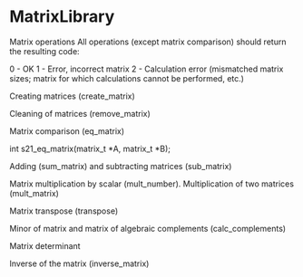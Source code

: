 # MatrixLibrary

Matrix operations
All operations (except matrix comparison) should return the resulting code:

0 - OK
1 - Error, incorrect matrix
2 - Calculation error (mismatched matrix sizes; matrix for which calculations cannot be performed, etc.)

Creating matrices (create_matrix)

Cleaning of matrices (remove_matrix)

Matrix comparison (eq_matrix)

int s21_eq_matrix(matrix_t *A, matrix_t *B);

Adding (sum_matrix) and subtracting matrices (sub_matrix)

Matrix multiplication by scalar (mult_number). Multiplication of two matrices (mult_matrix)

Matrix transpose (transpose)

Minor of matrix and matrix of algebraic complements (calc_complements)

Matrix determinant

Inverse of the matrix (inverse_matrix)
